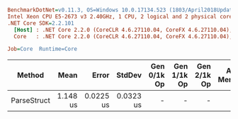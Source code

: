 ``` ini

BenchmarkDotNet=v0.11.3, OS=Windows 10.0.17134.523 (1803/April2018Update/Redstone4), VM=Hyper-V
Intel Xeon CPU E5-2673 v3 2.40GHz, 1 CPU, 2 logical and 2 physical cores
.NET Core SDK=2.2.101
  [Host] : .NET Core 2.2.0 (CoreCLR 4.6.27110.04, CoreFX 4.6.27110.04), 64bit RyuJIT
  Core   : .NET Core 2.2.0 (CoreCLR 4.6.27110.04, CoreFX 4.6.27110.04), 64bit RyuJIT

Job=Core  Runtime=Core  

```
|      Method |     Mean |     Error |    StdDev | Gen 0/1k Op | Gen 1/1k Op | Gen 2/1k Op | Allocated Memory/Op |
|------------ |---------:|----------:|----------:|------------:|------------:|------------:|--------------------:|
| ParseStruct | 1.148 us | 0.0225 us | 0.0323 us |           - |           - |           - |                   - |
